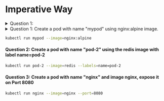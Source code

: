 # Imperative Way
<details>
	<summary>Question 1:</summary>
  
	### Heading
 	### Some Javascript
	```sh
	kubectl run mypod --image=nginx:alpine
	```
</details>

<details>
	<summary>
		Question 1: Create a pod with name "mypod" using nginx:alpine image.
	</summary>
	### Answer 
	```sh
	kubectl run mypod --image=nginx:alpine
	```
</details>

```sh
kubectl run mypod --image=nginx:alpine
```

#### Question 2: Create a pod with name "pod-2" using the redis image with label name=pod-2

```sh
kubectl run pod-2 --image=redis --labels=name=pod-2
```

#### Question 3: Create a pod with name "nginx" and image nginx, expose it on Port 8080

```sh
kubectl run nginx --image=nginx --port=8080
```
